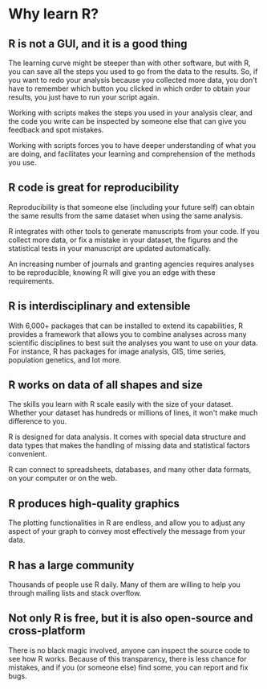 
# Why learn R?

## R is not a GUI, and it is a good thing

The learning curve might be steeper than with other software, but with R, you
can save all the steps you used to go from the data to the results. So, if you
want to redo your analysis because you collected more data, you don't have to
remember which button you clicked in which order to obtain your results, you
just have to run your script again.

Working with scripts makes the steps you used in your analysis clear, and the
code you write can be inspected by someone else that can give you feedback and
spot mistakes.

Working with scripts forces you to have deeper understanding of what you are
doing, and facilitates your learning and comprehension of the methods you use.


## R code is great for reproducibility

Reproducibility is that someone else (including your future self) can obtain the
same results from the same dataset when using the same analysis.

R integrates with other tools to generate manuscripts from your code. If you
collect more data, or fix a mistake in your dataset, the figures and the
statistical tests in your manuscript are updated automatically.

An increasing number of journals and granting agencies requires analyses to be
reproducible, knowing R will give you an edge with these requirements.


## R is interdisciplinary and extensible

With 6,000+ packages that can be installed to extend its capabilities, R
provides a framework that allows you to combine analyses across many scientific
disciplines to best suit the analyses you want to use on your data. For
instance, R has packages for image analysis, GIS, time series, population
genetics, and lot more.


## R works on data of all shapes and size

The skills you learn with R scale easily with the size of your dataset. Whether
your dataset has hundreds or millions of lines, it won't make much difference to
you.

R is designed for data analysis. It comes with special data structure and data
types that makes the handling of missing data and statistical factors
convenient.

R can connect to spreadsheets, databases, and many other data formats, on your
computer or on the web.


## R produces high-quality graphics

The plotting functionalities in R are endless, and allow you to adjust any
aspect of your graph to convey most effectively the message from your data.


## R has a large community

Thousands of people use R daily. Many of them are willing to help you through
mailing lists and stack overflow.


## Not only R is free, but it is also open-source and cross-platform

There is no black magic involved, anyone can inspect the source code to see how
R works. Because of this transparency, there is less chance for mistakes, and if
you (or someone else) find some, you can report and fix bugs.
